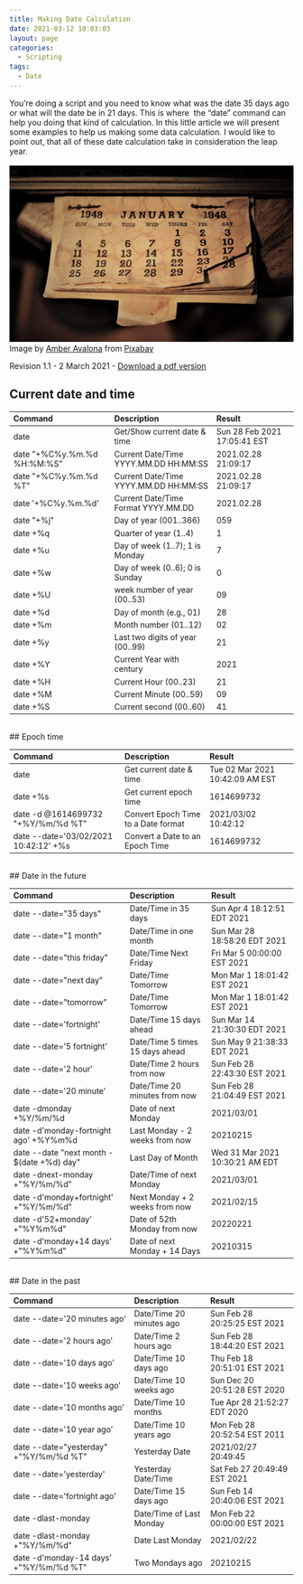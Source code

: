 ```yaml
---
title: Making Date Calculation
date: 2021-03-12 10:03:03
layout: page
categories:
  - Scripting 
tags:
  - Date
---
```


You&#8217;re doing a script and you need to know what was the date 35 days ago or what will the date be in 21 days. This is where  the &#8220;date&#8221; command can help you doing that kind of calculation. In this little article we will present some examples to help us making some data calculation. I would like to point out, that all of these date calculation take in consideration the leap year.   
<br>
<img src="/assets/img/sadm_calendar.jpg" class="align-left" alt="">
Image by <a href="https://pixabay.com/users/amber_avalona-1512238/?utm_source=link-attribution&amp;utm_medium=referral&amp;utm_campaign=image&amp;utm_content=2290045">Amber Avalona</a> from <a href="https://pixabay.com/?utm_source=link-attribution&amp;utm_medium=referral&amp;utm_campaign=image&amp;utm_content=2290045">Pixabay</a>

Revision 1.1 - 2 March 2021 - [Download a pdf version](/assets/pdf/making-date-calculation.pdf)   

## Current date and time

| Command 	                              | Description                         | Result                        |
| :---                                    | :---                                | :---                          |
| date                                    | Get/Show current date & time        | Sun 28 Feb 2021 17:05:41 EST  |
| date "+%C%y.%m.%d %H:%M:%S"             | Current Date/Time YYYY.MM.DD HH:MM:SS| 2021.02.28 21:09:17          | 
| date "+%C%y.%m.%d %T"                   | Current Date/Time YYYY.MM.DD HH:MM:SS| 2021.02.28 21:09:17          | 
| date '+%C%y.%m.%d'                      | Current Date/Time Format YYYY.MM.DD | 2021.02.28                    |
| date "+%j"                              | Day of year (001..366)              | 059                           | 
| date +%q                                | Quarter of year (1..4)              | 1                             | 
| date +%u                                | Day of week (1..7); 1 is Monday     | 7                             | 
| date +%w                                | Day of week (0..6); 0 is Sunday     | 0                             |
| date +%U                                | week number of year (00..53)        | 09                            |
| date +%d                                | Day of month (e.g., 01)             | 28                            | 
| date +%m                                | Month number (01..12)               | 02                            | 
| date +%y                                | Last two digits of year (00..99)    | 21                            |     
| date +%Y                                | Current Year with century           | 2021                          | 
| date +%H                                | Current Hour (00..23)               | 21                            |
| date +%M                                | Current Minute (00..59)             | 09                            |
| date +%S                                | Current second (00..60)             | 41                            |


<br>
## Epoch time

| Command 	                              | Description                         | Result                        |
| :---                                    | :---                                | :---                          |
| date                                    | Get current date & time             |Tue 02 Mar 2021 10:42:09 AM EST |
| date +%s                                | Get current epoch time              | 1614699732                    | 
| date -d @1614699732 "+%Y/%m/%d %T"      | Convert Epoch Time to a Date format | 2021/03/02 10:42:12           | 
| date --date='03/02/2021 10:42:12' +%s   | Convert a Date to an Epoch Time     | 1614699732                    |


<br>
## Date in the future

| Command 	                              | Description                         | Result                        |
| :---                                    | :---                                | :---                          |
| date --date="35 days"                   | Date/Time in 35 days                | Sun Apr  4 18:12:51 EDT 2021  |
| date --date="1 month"                   | Date/Time in one month              | Sun Mar 28 18:58:26 EDT 2021  | 
| date --date="this friday"               | Date/Time Next Friday               | Fri Mar  5 00:00:00 EST 2021  |
| date --date="next day"                  | Date/Time Tomorrow                  | Mon Mar  1 18:01:42 EST 2021  |
| date --date="tomorrow"                  | Date/Time Tomorrow                  | Mon Mar  1 18:01:42 EST 2021  |
| date --date='fortnight'                 | Date/Time 15 days ahead             | Sun Mar 14 21:30:30 EDT 2021  |
| date --date='5 fortnight'               | Date/Time 5 times 15 days ahead     | Sun May  9 21:38:33 EDT 2021  |
| date --date='2 hour'                    | Date/Time 2 hours from now          | Sun Feb 28 22:43:30 EST 2021 |
| date --date='20 minute'                 | Date/Time 20 minutes from now       | Sun Feb 28 21:04:49 EST 2021 |
| date -dmonday +%Y/%m/%d                 | Date of next Monday                 | 2021/03/01                   |
| date -d'monday-fortnight ago' +%Y%m%d   | Last Monday - 2 weeks from now      | 20210215                     | 
| date --date "next month - $(date +%d) day" | Last Day of Month                | Wed 31 Mar 2021 10:30:21 AM EDT |
| date -dnext-monday +"%Y/%m/%d"          | Date/Time of next Monday            | 2021/03/01                   |
| date -d'monday+fortnight' +"%Y/%m/%d"   | Next Monday + 2 weeks from now      | 2021/02/15                   |   
| date -d'52+monday' +"%Y%m%d"            | Date of 52th Monday from now        | 20220221                     |       
| date -d'monday+14 days' +"%Y%m%d"       | Date of next Monday + 14 Days       | 20210315                     |

<br>
## Date in the past

| Command 	                              | Description                         | Result                       |
| :---                                    | :---                                | :---                         |
| date --date='20 minutes ago'            | Date/Time 20 minutes ago            | Sun Feb 28 20:25:25 EST 2021 |
| date --date='2 hours ago'               | Date/Time 2 hours ago               | Sun Feb 28 18:44:20 EST 2021 | 
| date --date='10 days ago'               | Date/Time 10 days ago               | Thu Feb 18 20:51:01 EST 2021 |
| date --date='10 weeks ago'              | Date/Time 10 weeks ago              | Sun Dec 20 20:51:28 EST 2020 | 
| date --date='10 months ago'             | Date/Time 10 months                 | Tue Apr 28 21:52:27 EDT 2020 |
| date --date='10 year ago'               | Date/Time 10 years ago              | Mon Feb 28 20:52:54 EST 2011 | 
| date --date="yesterday" +"%Y/%m/%d %T"  | Yesterday Date                      | 2021/02/27 20:49:45          |
| date --date='yesterday'                 | Yesterday Date/Time                 | Sat Feb 27 20:49:49 EST 2021 |
| date --date='fortnight ago'             | Date/Time 15 days ago               | Sun Feb 14 20:40:06 EST 2021 |
| date -dlast-monday                      | Date/Time of Last Monday            | Mon Feb 22 00:00:00 EST 2021 |
| date -dlast-monday +"%Y/%m/%d"          | Date Last Monday                    | 2021/02/22                   |
| date -d'monday-14 days' +"%Y/%m/%d %T"  | Two Mondays ago                     | 20210215                     |
